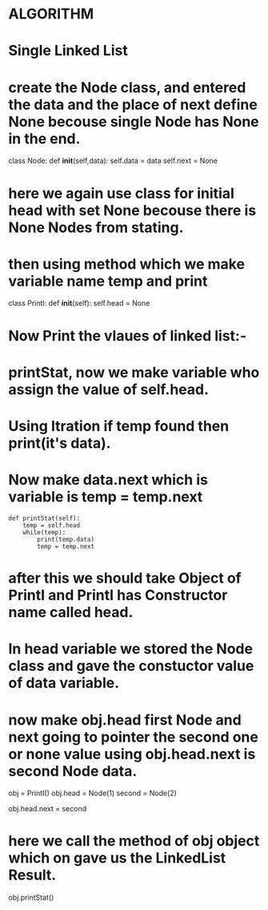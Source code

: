 # ALGORITHM

# Single Linked List 

# create the Node class, and entered the data and the place of next define None becouse  single Node has None in the end.

class Node:
    def __init__(self,data):
        self.data = data
        self.next = None

# here we again use class for initial head with set None becouse there is None Nodes from stating.
# then using method which we make variable name temp and print 
class PrintI:
    def __init__(self):
        self.head = None
         
# Now Print the vlaues of linked list:-
# printStat, now we make variable who assign the value of self.head.
# Using Itration if temp found then print(it's data).
# Now make data.next  which is variable is temp = temp.next
    def printStat(self):
        temp = self.head
        while(temp):
            print(temp.data)
            temp = temp.next

# after this we should take Object of PrintI and PrintI has Constructor name called head. 
# In head variable we stored the Node class and gave the constuctor value of data variable.
# now make obj.head first Node and next going to pointer the second one or none value using obj.head.next is second Node data.
obj = PrintI()
obj.head = Node(1)
second = Node(2)

obj.head.next = second

# here we call the method of obj object which on gave us the LinkedList Result.
obj.printStat()